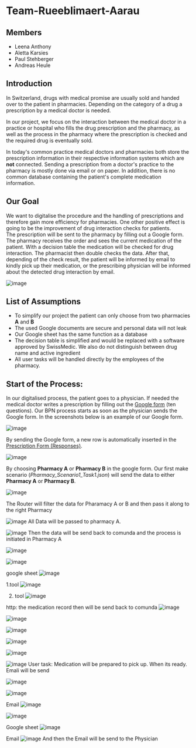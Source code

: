 # Team-Rueeblimaert-Aarau
## Members

- Leena Anthony
- Aletta Karsies
- Paul Stehberger
- Andreas Heule

## Introduction

In Switzerland, drugs with medical promise are usually sold and handed over to the patient in pharmacies. Depending on the category of a drug a prescription by a medical doctor is needed.

In our project, we focus on the interaction between the medical doctor in a practice or hospital who fills the drug prescription and the pharmacy, as well as the process in the pharmacy where the prescription is checked and the required drug is eventually sold.

In today's common practice medical doctors and pharmacies both store the prescription information in their respective information systems which are **not** connected. Sending a prescription from a doctor's practice to the pharmacy is mostly done via email or on paper. In addition, there is no common database containing the patient's complete medication information.

## Our Goal

We want to digitalise the procedure and the handling of prescriptions and therefore gain more efficiency for pharmacies. One other positive effect is going to be the improvement of drug interaction checks for patients.  
The prescription will be sent to the pharmacy by filling out a Google form. The pharmacy receives the order and sees the current medication of the patient. With a decision table the medication will be checked for drug interaction. The pharmacist then double checks the data. After that, depending of the check result, the patient will be informed by email to kindly pick up their medication, or the prescribing physician will be informed about the detected drug interaction by email.

![image](https://user-images.githubusercontent.com/115709957/209010933-959bf8d1-bb6a-4d2a-9c92-da9564c3c892.png)


## List of Assumptions

- To simplify our project the patient can only choose from two pharmacies **A** and **B**
-	The used Google documents are secure and personal data will not leak
-	Our Google sheet has the same function as a database
- The decision table is simplified and would be replaced with a software approved by SwissMedic. We also do not distinguish between drug name and active ingredient
- All user tasks will be handled directly by the employees of the pharmacy.

## Start of the Process:

In our digitalised process, the patient goes to a physician. If needed the medical doctor writes a prescription by filling out the [Google form][1] (ten questions). Our BPN process starts as soon as the physician sends the Google form. In the screenshots below is an example of our Google form.

[1]: https://docs.google.com/forms/d/e/1FAIpQLSfqVcNNJvv8UbSqdx3HZtLKWscjcq13AHXkysQsV_cB3ej1MA/viewform
![image](https://user-images.githubusercontent.com/115709957/209001835-aad677fd-aff0-4c5e-b1d3-844213653510.png)

By sending the Google form, a new row is automatically inserted in the [Prescription Form (Responses)][2].

[2]: https://docs.google.com/spreadsheets/d/1xP-jTlqB5-bax8qxv7f1s43OcnDquWo0AHF_OP_aLEc/edit#gid=1636714263

![image](https://user-images.githubusercontent.com/115709957/209001861-63387c09-e27e-40cc-b552-2ce6e6a32de7.png)

By choosing **Pharmacy A** or **Pharmacy B** in the google form. Our first make scenario (*Pharmacy_Scenario1_Task1.json*) will send the data to either **Pharmacy A** or **Pharmacy B**.

![image](https://user-images.githubusercontent.com/115709957/209001900-3ed89301-9fc3-4b4d-b506-2e13b30b0221.png)

The Router will filter the data for Pharamacy A or B and then pass it along to the right Pharmacy

![image](https://user-images.githubusercontent.com/115709957/209001948-df0d4acf-8b5d-46f6-8c3e-5b05f61759f6.png)
All Data will be passed to pharmacy A. 

![image](https://user-images.githubusercontent.com/115709957/209001997-b57b0000-bd0c-4d2b-b819-7fd4b736b58a.png)
Then the data will be send back to comunda and the process is initiated in Pharmacy A

![image](https://user-images.githubusercontent.com/115709957/209002024-025f681d-5645-4485-a107-7f8cfc40dd92.png)

![image](https://user-images.githubusercontent.com/115709957/209002041-92716fb0-dc5d-430e-b7d2-db0b8903b8c5.png)

google sheet
![image](https://user-images.githubusercontent.com/115709957/209002059-38188e99-f47c-4e14-ac19-efb56850bdd4.png)

1.tool
![image](https://user-images.githubusercontent.com/115709957/209002076-fc30e509-9adb-4b1e-ab24-cd61765b9696.png)

2. tool
![image](https://user-images.githubusercontent.com/115709957/209002155-d18210f1-840d-4e09-9697-6f8a545e9f7b.png)

http: the medication record then will be send back to comunda
![image](https://user-images.githubusercontent.com/115709957/209002192-fe4cd3e0-738c-46a9-b9e3-8fbf42a5b78a.png)

![image](https://user-images.githubusercontent.com/115709957/209002225-e2b43dcd-a031-4c59-9288-9dfc32a36c2b.png)

![image](https://user-images.githubusercontent.com/115709957/209002242-8df6160b-c570-4697-97d2-37efae24cec4.png)


![image](https://user-images.githubusercontent.com/115709957/209002255-6a2446d5-12c5-4b01-95ff-35bec9754c67.png)

![image](https://user-images.githubusercontent.com/115709957/209002279-2509f8f1-d1c8-477c-9d0b-bfaa34a3603c.png)

![image](https://user-images.githubusercontent.com/115709957/209002298-86c4577a-ed93-4a6d-9398-390e52d3bfc4.png)
User task: Medication will be prepared to pick up. When its ready. Emali will be send

![image](https://user-images.githubusercontent.com/115709957/209002318-0fa33eb6-4436-4e9f-8af0-228135d53207.png)

![image](https://user-images.githubusercontent.com/115709957/209002330-ceaac104-64a6-4fb4-8025-a9b4419b6302.png)


Email
![image](https://user-images.githubusercontent.com/115709957/209002360-65598a09-50a1-4b75-a5f1-10baf58fe8ed.png)

![image](https://user-images.githubusercontent.com/115709957/209002385-4b92bf3b-acb7-483f-a98e-954e7e492c37.png)


Google sheet
![image](https://user-images.githubusercontent.com/115709957/209002424-8511c387-5e7f-4958-8cf5-022ce60b3e63.png)


Email
![image](https://user-images.githubusercontent.com/115709957/209002467-5975762b-d168-4992-83c0-d7e3c0096ed0.png)
And then the Email will be send to the Physician










